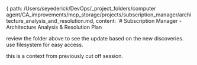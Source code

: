 { path: /Users/seyederick/DevOps/_project_folders/computer agent/CA_improvements/mcp_storage/projects/subscription_manager/architecture_analysis_and_resolution.md, content: `# Subscription Manager - Architecture Analysis & Resolution Plan

review the folder above to see the update based on the new discoveries. use filesystem for easy access.

this is a context from previously cut off session.